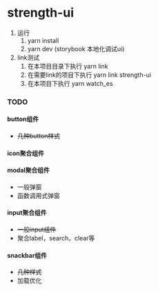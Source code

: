 # strength-ui

1. 运行
   1. yarn install
   2. yarn dev (storybook 本地化调试ui)
2. link测试
   1. 在本项目目录下执行 yarn link
   2. 在需要link的项目下执行 yarn link strength-ui
   3. 在本项目下执行 yarn watch_es







### TODO

#### button组件

- ~~几种button样式~~

#### icon聚合组件

#### modal聚合组件

- 一般弹窗
- 函数调用式弹窗

#### input聚合组件

- ~~一般input组件~~
- 聚合label，search，clear等

#### snackbar组件

- ~~几种样式~~
- 加载优化



